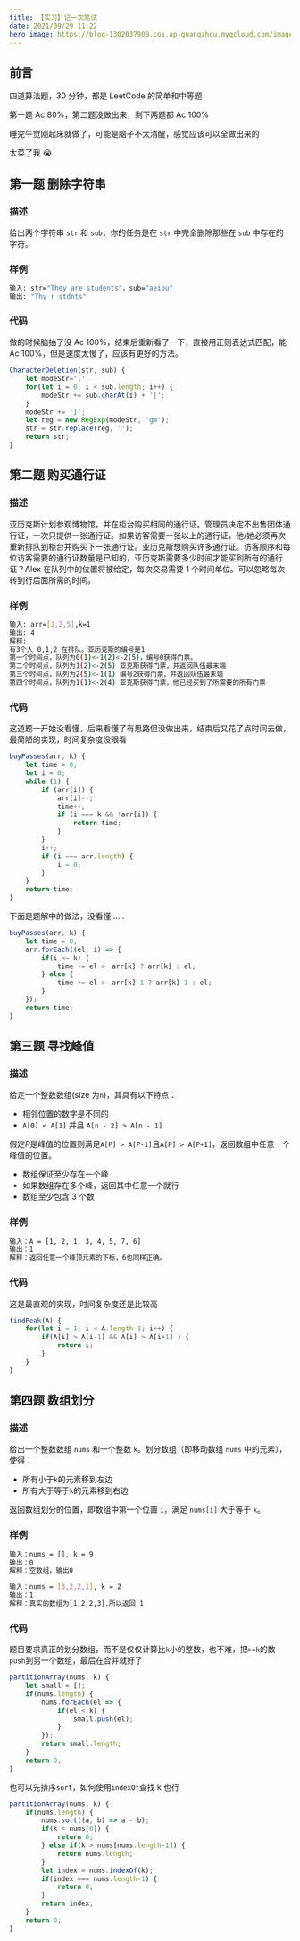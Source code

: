 ```yaml
---
title: 【实习】记一次笔试
date: 2021/09/29 11:22
hero_image: https://blog-1302037900.cos.ap-guangzhou.myqcloud.com/images/covers/written_examination.png
---
```


## 前言

四道算法题，30 分钟，都是 LeetCode 的简单和中等题

第一题 Ac 80%，第二题没做出来，剩下两题都 Ac 100%

睡完午觉刚起床就做了，可能是脑子不太清醒，感觉应该可以全做出来的

太菜了我 😭

## 第一题 删除字符串

### 描述

给出两个字符串 `str` 和 `sub`，你的任务是在 `str` 中完全删除那些在 `sub` 中存在的字符。

### 样例

```bash
输入: str="They are students"，sub="aeiou"
输出: "Thy r stdnts"
```

### 代码

做的时候脑抽了没 Ac 100%，结束后重新看了一下，直接用正则表达式匹配，能 Ac 100%，但是速度太慢了，应该有更好的方法。

```javascript
CharacterDeletion(str, sub) {
    let modeStr='['
    for(let i = 0; i < sub.length; i++) {
        modeStr += sub.charAt(i) + '|';
    }
    modeStr += ']';
    let reg = new RegExp(modeStr, 'gm');
    str = str.replace(reg, '');
    return str;
}
```

## 第二题 购买通行证

### 描述

亚历克斯计划参观博物馆，并在柜台购买相同的通行证。管理员决定不出售团体通行证，一次只提供一张通行证。如果访客需要一张以上的通行证，他/她必须再次重新排队到柜台并购买下一张通行证。亚历克斯想购买许多通行证。访客顺序和每位访客需要的通行证数量是已知的，亚历克斯需要多少时间才能买到所有的通行证？Alex 在队列中的位置将被给定，每次交易需要 1 个时间单位。可以忽略每次转到行后面所需的时间。

### 样例

```bash
输入: arr=[1,2,5],k=1
输出: 4
解释:
有3个人 0,1,2 在排队。亚历克斯的编号是1
第一个时间点，队列为0(1)<-1(2)<-2(5)，编号0获得门票。
第二个时间点，队列为1(2)<-2(5) 亚克斯获得门票，并返回队伍最末端
第三个时间点，队列为2(5)<-1(1) 编号2获得门票，并返回队伍最末端
第四个时间点，队列为1(1)<-2(4) 亚克斯获得门票，他已经买到了所需要的所有门票
```

### 代码

这道题一开始没看懂，后来看懂了有思路但没做出来，结束后又花了点时间去做，最简陋的实现，时间复杂度没眼看

```javascript
buyPasses(arr, k) {
    let time = 0;
    let i = 0;
    while (1) {
        if (arr[i]) {
            arr[i]--;
            time++;
            if (i === k && !arr[i]) {
                return time;
            }
        }
        i++;
        if (i === arr.length) {
            i = 0;
        }
    }
    return time;
}

```

下面是题解中的做法，没看懂……

```javascript
buyPasses(arr, k) {
    let time = 0;
    arr.forEach((el, i) => {
        if(i <= k) {
            time += el >　arr[k] ? arr[k] : el;
        } else {
            time += el >　arr[k]-1 ? arr[k]-1 : el;
        }
    });
    return time;
}
```

## 第三题 寻找峰值

### 描述

给定一个整数数组(size 为`n`)，其具有以下特点：

- 相邻位置的数字是不同的
- `A[0] < A[1]` 并且 `A[n - 2] > A[n - 1]`

假定*P*是峰值的位置则满足`A[P] > A[P-1]`且`A[P] > A[P+1]`，返回数组中任意一个峰值的位置。

- 数组保证至少存在一个峰
- 如果数组存在多个峰，返回其中任意一个就行
- 数组至少包含 3 个数

### 样例

```bash
输入：A = [1, 2, 1, 3, 4, 5, 7, 6]
输出：1
解释：返回任意一个峰顶元素的下标，6也同样正确。
```

### 代码

这是最直观的实现，时间复杂度还是比较高

```javascript
findPeak(A) {
    for(let i = 1; i < A.length-1; i++) {
        if(A[i] > A[i-1] && A[i] > A[i+1] ) {
            return i;
        }
    }
}
```

## 第四题 数组划分

### 描述

给出一个整数数组 `nums` 和一个整数 `k`。划分数组（即移动数组 `nums` 中的元素），使得：

- 所有小于`k`的元素移到左边
- 所有大于等于`k`的元素移到右边

返回数组划分的位置，即数组中第一个位置 `i`，满足 `nums[i]` 大于等于 `k`。

### 样例

```bash
输入：nums = [], k = 9
输出：0
解释：空数组，输出0

输入：nums = [3,2,2,1], k = 2
输出：1
解释：真实的数组为[1,2,2,3].所以返回 1
```

### 代码

题目要求真正的划分数组，而不是仅仅计算比`k`小的整数，也不难，把`>=k`的数`push`到另一个数组，最后在合并就好了

```javascript
partitionArray(nums, k) {
    let small = [];
    if(nums.length) {
        nums.forEach(el => {
            if(el < k) {
                small.push(el);
            }
        });
        return small.length;
    }
    return 0;
}
```

也可以先排序`sort`，如何使用`indexOf`查找 k 也行

```javascript
partitionArray(nums, k) {
    if(nums.length) {
        nums.sort((a, b) => a - b);
        if(k < nums[0]) {
            return 0;
        } else if(k > nums[nums.length-1]) {
            return nums.length;
        }
        let index = nums.indexOf(k);
        if(index === nums.length-1) {
            return 0;
        }
        return index;
    }
    return 0;
}
```
